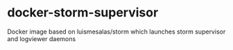 # docker-storm-supervisor
Docker image based on luismesalas/storm which launches storm supervisor and logviewer daemons
